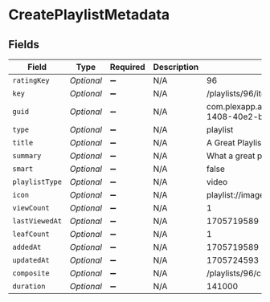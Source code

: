 # CreatePlaylistMetadata


## Fields

| Field                                                          | Type                                                           | Required                                                       | Description                                                    | Example                                                        |
| -------------------------------------------------------------- | -------------------------------------------------------------- | -------------------------------------------------------------- | -------------------------------------------------------------- | -------------------------------------------------------------- |
| `ratingKey`                                                    | *Optional<String>*                                             | :heavy_minus_sign:                                             | N/A                                                            | 96                                                             |
| `key`                                                          | *Optional<String>*                                             | :heavy_minus_sign:                                             | N/A                                                            | /playlists/96/items                                            |
| `guid`                                                         | *Optional<String>*                                             | :heavy_minus_sign:                                             | N/A                                                            | com.plexapp.agents.none://a2f92937-1408-40e2-b022-63a8a9377e55 |
| `type`                                                         | *Optional<String>*                                             | :heavy_minus_sign:                                             | N/A                                                            | playlist                                                       |
| `title`                                                        | *Optional<String>*                                             | :heavy_minus_sign:                                             | N/A                                                            | A Great Playlist                                               |
| `summary`                                                      | *Optional<String>*                                             | :heavy_minus_sign:                                             | N/A                                                            | What a great playlist                                          |
| `smart`                                                        | *Optional<Boolean>*                                            | :heavy_minus_sign:                                             | N/A                                                            | false                                                          |
| `playlistType`                                                 | *Optional<String>*                                             | :heavy_minus_sign:                                             | N/A                                                            | video                                                          |
| `icon`                                                         | *Optional<String>*                                             | :heavy_minus_sign:                                             | N/A                                                            | playlist://image.smart                                         |
| `viewCount`                                                    | *Optional<Integer>*                                            | :heavy_minus_sign:                                             | N/A                                                            | 1                                                              |
| `lastViewedAt`                                                 | *Optional<Integer>*                                            | :heavy_minus_sign:                                             | N/A                                                            | 1705719589                                                     |
| `leafCount`                                                    | *Optional<Integer>*                                            | :heavy_minus_sign:                                             | N/A                                                            | 1                                                              |
| `addedAt`                                                      | *Optional<Integer>*                                            | :heavy_minus_sign:                                             | N/A                                                            | 1705719589                                                     |
| `updatedAt`                                                    | *Optional<Integer>*                                            | :heavy_minus_sign:                                             | N/A                                                            | 1705724593                                                     |
| `composite`                                                    | *Optional<String>*                                             | :heavy_minus_sign:                                             | N/A                                                            | /playlists/96/composite/1705724593                             |
| `duration`                                                     | *Optional<Integer>*                                            | :heavy_minus_sign:                                             | N/A                                                            | 141000                                                         |